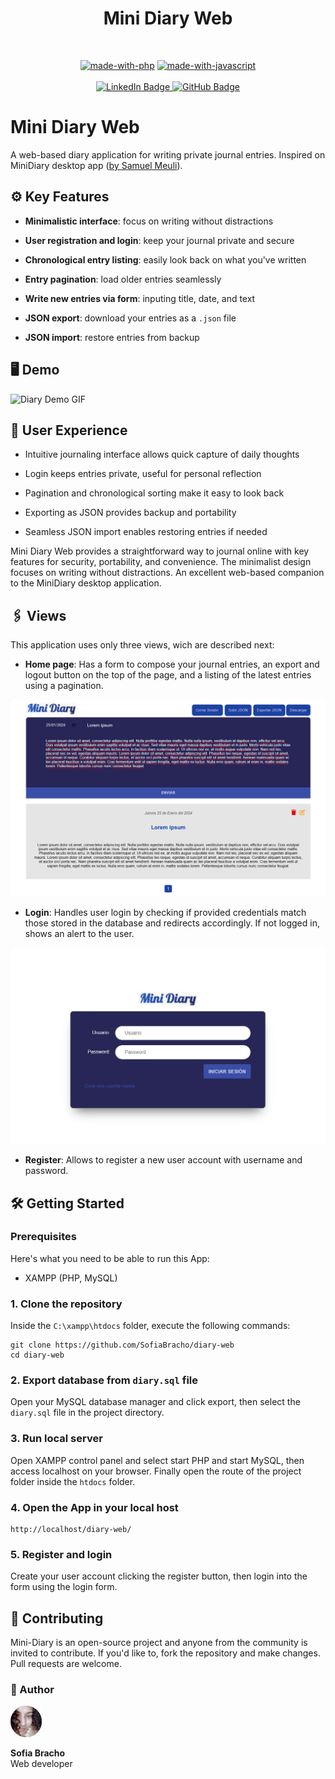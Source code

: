 <div align="center">
  <h1 align="center">Mini Diary Web</h1>
</div>
<br/>

<div align="center">

[![made-with-php](https://img.shields.io/badge/Made%20with-PHP-1f425f.svg)](https://www.php.net/)
[![made-with-javascript](https://img.shields.io/badge/Made%20with-JavaScript-1f425f.svg)](https://www.javascript.com)
<br/>
<br/>
<a href="https://www.linkedin.com/in/sofiabrach0/">
![LinkedIn Badge](https://img.shields.io/badge/LinkedIn-0A66C2?logo=linkedin&logoColor=fff&style=for-the-badge)
</a>
<a href="https://github.com/SofiaBracho">
![GitHub Badge](https://img.shields.io/badge/GitHub-181717?logo=github&logoColor=fff&style=for-the-badge)
</a>
</div>



# Mini Diary Web

A web-based diary application for writing private journal entries. Inspired on MiniDiary desktop app ([by Samuel Meuli](https://github.com/samuelmeuli)).


## ⚙️ Key Features
- **Minimalistic interface**: focus on writing without distractions

- **User registration and login**: keep your journal private and secure 

- **Chronological entry listing**: easily look back on what you've written

- **Entry pagination**: load older entries seamlessly

- **Write new entries via form**: inputing title, date, and text 

- **JSON export**: download your entries as a `.json` file

- **JSON import**: restore entries from backup


## 🖥️ Demo

![Diary Demo GIF](https://github.com/SofiaBracho/diary-web/blob/master/img/demo.gif)


## 📱 User Experience

- Intuitive journaling interface allows quick capture of daily thoughts

- Login keeps entries private, useful for personal reflection

- Pagination and chronological sorting make it easy to look back

- Exporting as JSON provides backup and portability

- Seamless JSON import enables restoring entries if needed

Mini Diary Web provides a straightforward way to journal online with key features for security, portability, and convenience. The minimalist design focuses on writing without distractions. An excellent web-based companion to the MiniDiary desktop application.



## 🖇️ Views
This application uses only three views, wich are described next:

- **Home page**: Has a form to compose your journal entries, an export and logout button on the top of the page, and a listing of the latest entries using a pagination.

![Login view](https://github.com/SofiaBracho/diary-web/blob/master/img/index.jpg)

- **Login**: Handles user login by checking if provided credentials match those stored in the database and redirects accordingly. If not logged in, shows an alert to the user.

![Login view](https://github.com/SofiaBracho/diary-web/blob/master/img/login.jpg)

- **Register**: Allows to register a new user account with username and password.


## 🛠️ Getting Started

### Prerequisites

Here's what you need to be able to run this App:

- XAMPP (PHP, MySQL)

### 1. Clone the repository
Inside the `C:\xampp\htdocs` folder, execute the following commands:

```shell
git clone https://github.com/SofiaBracho/diary-web
cd diary-web
```

### 2. Export database from `diary.sql` file
Open your MySQL database manager and click export, then select the `diary.sql` file in the project directory.

### 3. Run local server
Open XAMPP control panel and select start PHP and start MySQL, then access localhost on your browser. Finally open the route of the project folder inside the `htdocs` folder.

### 4. Open the App in your local host

```shell
http://localhost/diary-web/
```

### 5. Register and login

Create your user account clicking the register button, then login into the form using the login form.


## 🔀 Contributing

Mini-Diary is an open-source project and anyone from the community is invited to contribute. If you'd like to, fork the repository and make changes. Pull requests are welcome.

### 👥 Author

<a href="https://github.com/SofiaBracho">
  <img src="https://github.com/SofiaBracho/diary-web/blob/master/img/author.png" width="50px" alt="Author"/>
</a>

**Sofia Bracho**
<br>
Web developer